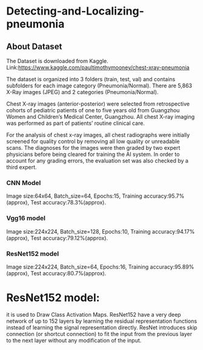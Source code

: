 # Detecting-and-Localizing-pneumonia
##  About Dataset
The Dataset is downloaded from Kaggle. Link:https://www.kaggle.com/paultimothymooney/chest-xray-pneumonia

The dataset is organized into 3 folders (train, test, val) and contains subfolders for each image category (Pneumonia/Normal). There are 5,863 X-Ray images (JPEG) and 2 categories (Pneumonia/Normal).

Chest X-ray images (anterior-posterior) were selected from retrospective cohorts of pediatric patients of one to five years old from Guangzhou Women and Children’s Medical Center, Guangzhou. All chest X-ray imaging was performed as part of patients’ routine clinical care.

For the analysis of chest x-ray images, all chest radiographs were initially screened for quality control by removing all low quality or unreadable scans. The diagnoses for the images were then graded by two expert physicians before being cleared for training the AI system. In order to account for any grading errors, the evaluation set was also checked by a third expert.

### CNN Model
Image size:64x64,
Batch_size=64,
Epochs:15,
Training accuracy:95.7%(approx),
Test accuracy:78.3%(approx).
### Vgg16 model
Image size:224x224,
Batch_size=128,
Epochs:10,
Training accuracy:94.17%(approx),
Test accuracy:79.12%(approx).
### ResNet152 model
Image size:224x224,
Batch_size=64,
Epochs:16,
Training accuracy:95.89%(approx),
Test accuracy:80.7%(approx).
# ResNet152 model:
it is used to Draw Class Activation Maps.
ResNet152 have a very deep network of up to 152 layers by learning the residual representation functions instead of learning the signal representation directly.
ResNet introduces skip connection (or shortcut connection) to fit the input from the previous layer to the next layer without any modification of the input.

